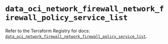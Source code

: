 # `data_oci_network_firewall_network_firewall_policy_service_list`

Refer to the Terraform Registry for docs: [`data_oci_network_firewall_network_firewall_policy_service_list`](https://registry.terraform.io/providers/oracle/oci/7.19.0/docs/data-sources/network_firewall_network_firewall_policy_service_list).
